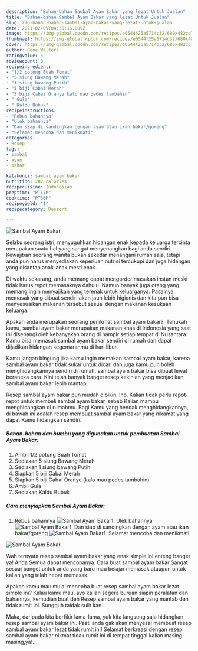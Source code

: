 ```yaml
---
description: "Bahan-bahan Sambal Ayam Bakar yang lezat Untuk Jualan"
title: "Bahan-bahan Sambal Ayam Bakar yang lezat Untuk Jualan"
slug: 276-bahan-bahan-sambal-ayam-bakar-yang-lezat-untuk-jualan
date: 2021-02-09T04:36:16.009Z
image: https://img-global.cpcdn.com/recipes/e0544f25a5714c32/680x482cq70/sambal-ayam-bakar-foto-resep-utama.jpg
thumbnail: https://img-global.cpcdn.com/recipes/e0544f25a5714c32/680x482cq70/sambal-ayam-bakar-foto-resep-utama.jpg
cover: https://img-global.cpcdn.com/recipes/e0544f25a5714c32/680x482cq70/sambal-ayam-bakar-foto-resep-utama.jpg
author: Gene Walters
ratingvalue: 5
reviewcount: 8
recipeingredient:
- "1/2 potong Buah Tomat"
- "5 siung Bawang Merah"
- "1 siung bawang Putih"
- "5 biji Cabai Merah"
- "5 biji Cabai Oranye kalo mau pedes tambahin"
- " Gula"
- " Kaldu Bubuk"
recipeinstructions:
- "Rebus bahannya"
- "Ulek bahannya"
- "Dan siap di sandingkan dengan ayam atau ikan bakar/goreng"
- "Selamat mencoba dan menikmati"
categories:
- Resep
tags:
- sambal
- ayam
- bakar

katakunci: sambal ayam bakar 
nutrition: 282 calories
recipecuisine: Indonesian
preptime: "PT17M"
cooktime: "PT36M"
recipeyield: "1"
recipecategory: Dessert

---
```



![Sambal Ayam Bakar](https://img-global.cpcdn.com/recipes/e0544f25a5714c32/680x482cq70/sambal-ayam-bakar-foto-resep-utama.jpg)

Selaku seorang istri, menyuguhkan hidangan enak kepada keluarga tercinta merupakan suatu hal yang sangat menyenangkan bagi anda sendiri. Kewajiban seorang  wanita bukan sekedar menangani rumah saja, tetapi anda pun harus menyediakan keperluan nutrisi tercukupi dan juga hidangan yang disantap anak-anak mesti enak.

Di waktu  sekarang, anda memang dapat mengorder masakan instan meski tidak harus repot memasaknya dahulu. Namun banyak juga orang yang memang ingin menyajikan yang terenak untuk keluarganya. Pasalnya, memasak yang dibuat sendiri akan jauh lebih higienis dan kita pun bisa menyesuaikan makanan tersebut sesuai dengan makanan kesukaan keluarga. 



Apakah anda merupakan seorang penikmat sambal ayam bakar?. Tahukah kamu, sambal ayam bakar merupakan makanan khas di Indonesia yang saat ini disenangi oleh kebanyakan orang di hampir setiap tempat di Nusantara. Kamu bisa memasak sambal ayam bakar sendiri di rumah dan dapat dijadikan hidangan kegemaranmu di hari libur.

Kamu jangan bingung jika kamu ingin memakan sambal ayam bakar, karena sambal ayam bakar tidak sukar untuk dicari dan juga kamu pun boleh menghidangkannya sendiri di rumah. sambal ayam bakar bisa dibuat lewat beraneka cara. Kini telah banyak banget resep kekinian yang menjadikan sambal ayam bakar lebih mantap.

Resep sambal ayam bakar pun mudah dibikin, lho. Kalian tidak perlu repot-repot untuk membeli sambal ayam bakar, sebab Kalian mampu menghidangkan di rumahmu. Bagi Kamu yang hendak menghidangkannya, di bawah ini adalah resep membuat sambal ayam bakar yang nikamat yang dapat Kamu hidangkan sendiri.

<!--inarticleads1-->

##### Bahan-bahan dan bumbu yang digunakan untuk pembuatan Sambal Ayam Bakar:

1. Ambil 1/2 potong Buah Tomat
1. Sediakan 5 siung Bawang Merah
1. Sediakan 1 siung bawang Putih
1. Siapkan 5 biji Cabai Merah
1. Siapkan 5 biji Cabai Oranye (kalo mau pedes tambahin)
1. Ambil  Gula
1. Sediakan  Kaldu Bubuk




<!--inarticleads2-->

##### Cara menyiapkan Sambal Ayam Bakar:

1. Rebus bahannya
<img src="https://img-global.cpcdn.com/steps/97190fe513407533/160x128cq70/sambal-ayam-bakar-langkah-memasak-1-foto.jpg" alt="Sambal Ayam Bakar">1. Ulek bahannya
<img src="https://img-global.cpcdn.com/steps/134e6cdd7e791421/160x128cq70/sambal-ayam-bakar-langkah-memasak-2-foto.jpg" alt="Sambal Ayam Bakar">1. Dan siap di sandingkan dengan ayam atau ikan bakar/goreng
<img src="https://img-global.cpcdn.com/steps/da4dda768fc1e78f/160x128cq70/sambal-ayam-bakar-langkah-memasak-3-foto.jpg" alt="Sambal Ayam Bakar">1. Selamat mencoba dan menikmati
<img src="https://img-global.cpcdn.com/steps/908ea44e1b2c33ec/160x128cq70/sambal-ayam-bakar-langkah-memasak-4-foto.jpg" alt="Sambal Ayam Bakar">



Wah ternyata resep sambal ayam bakar yang enak simple ini enteng banget ya! Anda Semua dapat mencobanya. Cara buat sambal ayam bakar Sangat sesuai banget untuk anda yang baru mau belajar memasak ataupun untuk kalian yang telah hebat memasak.

Apakah kamu mau mulai mencoba buat resep sambal ayam bakar lezat simple ini? Kalau kamu mau, ayo kalian segera buruan siapin peralatan dan bahannya, kemudian buat deh Resep sambal ayam bakar yang mantab dan tidak rumit ini. Sungguh taidak sulit kan. 

Maka, daripada kita berfikir lama-lama, yuk kita langsung saja hidangkan resep sambal ayam bakar ini. Pasti anda gak akan menyesal membuat resep sambal ayam bakar lezat tidak rumit ini! Selamat berkreasi dengan resep sambal ayam bakar nikmat tidak rumit ini di tempat tinggal kalian masing-masing,ya!.

